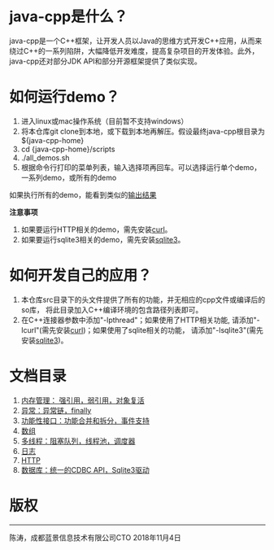 # java-cpp是什么？ #
java-cpp是一个C++框架，让开发人员以Java的思维方式开发C++应用，从而来绕过C++的一系列陷阱，大幅降低开发难度，提高复杂项目的开发体验。此外，java-cpp还对部分JDK API和部分开源框架提供了类似实现。

# 如何运行demo？ #

 1. 进入linux或mac操作系统（目前暂不支持windows）
 2. 将本仓库git clone到本地，或下载到本地再解压。假设最终java-cpp根目录为${java-cpp-home}
 3. cd {java-cpp-home}/scripts
 4. ./all_demos.sh
 5. 根据命令行打印的菜单列表，输入选择项再回车。可以选择运行单个demo，一系列demo，或所有的demo

 如果执行所有的demo，能看到类似的[输出结果](./doc/all_demos_result.txt)
 
**注意事项**
1. 如果要运行HTTP相关的demo，需先安装[curl](https://curl.haxx.se/)。
2. 如果要运行sqlite3相关的demo，需先安装[sqlite3](https://www.sqlite.org/index.html)。

# 如何开发自己的应用？ #
1. 本仓库src目录下的头文件提供了所有的功能，并无相应的cpp文件或编译后的so库， 将此目录加入C++编译环境的包含路径列表即可。
2. 在C++连接器参数中添加"-lpthread"；如果使用了HTTP相关功能, 请添加"-lcurl"(需先安装[curl](https://curl.haxx.se/))；如果使用了sqlite相关的功能， 请添加"-lsqlite3"(需先安装[sqlite3](https://www.sqlite.org/index.html))。
 
# 文档目录 #
1. [内存管理： 强引用，弱引用，对象复活](./doc/memory.md)
2. [异常：异常链，finally](./doc/exception.md)
3. [功能性接口：功能合并和拆分，事件支持](./doc/functional.md)
4. [数组](./doc/array.md)
5. [多线程：阻塞队列，线程池，调度器](./doc/threading.md)
6. [日志](./doc/logging.md)
7. [HTTP](./doc/http.md)
8. [数据库：统一的CDBC API，Sqlite3驱动](./doc/database.md)

# 版权 #

----------
陈涛，成都蓝景信息技术有限公司CTO
2018年11月4日

